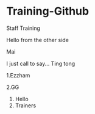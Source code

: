# Training-Github
Staff Training



Hello from the other side

Mai



I just call to say...
Ting tong

1.Ezzham

2.GG


1. Hello
2. Trainers

